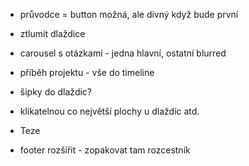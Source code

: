 
- průvodce = button možná, ale divný když bude první
- ztlumit dlaždice

- carousel s otázkami - jedna hlavní, ostatní blurred
- příběh projektu - vše do timeline

- šipky do dlaždic?

- klikatelnou co největší plochy u dlaždic atd.

- Teze

- footer rozšířit - zopakovat tam rozcestník

